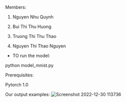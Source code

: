 

Members:

1. Nguyen Nhu Quynh

2. Bui Thi Thu Huong

3. Truong Thi Thu Thao

4. Nguyen Thi Thao Nguyen

- TO run the model:

python model_mnist.py

Prerequisites:

Pytorch 1.0

Our output examples:
![Screenshot 2022-12-30 113736](https://user-images.githubusercontent.com/74065603/210035092-558e0488-5714-4e85-ac6e-c2cf51e52d04.png)

